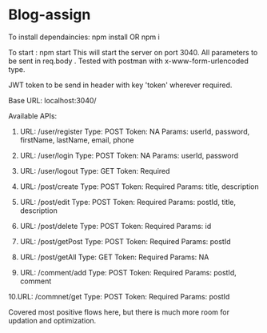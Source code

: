 # Blog-assign

To install dependaincies: npm install OR npm i

To start : npm start 
    This will start the server on port 3040.
All parameters to be sent in req.body . Tested with postman with x-www-form-urlencoded type.

JWT token to be send in header with key 'token' wherever required.

Base URL: localhost:3040/

Available APIs: 
1. URL: /user/register 
   Type: POST
   Token: NA
   Params: userId,  password,  firstName,  lastName,  email,  phone
   
2. URL: /user/login
   Type: POST
   Token: NA
   Params: userId,  password
   
3. URL: /user/logout
   Type: GET
   Token: Required
   
4. URL: /post/create 
   Type: POST
   Token: Required
   Params: title,  description
   
5. URL: /post/edit 
   Type: POST
   Token: Required
   Params: postId,  title,  description
   
6. URL: /post/delete 
   Type: POST
   Token: Required
   Params: id
   
7. URL: /post/getPost
   Type: POST
   Token: Required
   Params: postId
   
8. URL: /post/getAll 
   Type: GET
   Token: Required
   Params: NA
   
9. URL: /comment/add 
   Type: POST
   Token: Required
   Params: postId,  comment
   
10.URL: /commnet/get 
   Type: POST
   Token: Required
   Params: postId
   
   
Covered most positive flows here, but there is much more room for updation and optimization.
